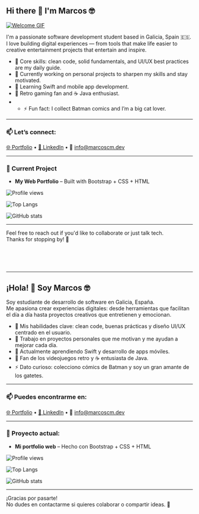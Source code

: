 ## Hi there 👋 I'm Marcos 🤓

[![Welcome GIF](https://media.giphy.com/media/v1.Y2lkPWVjZjA1ZTQ3NzgwNGpubHFweXVjdjkxdmNsZDZhanhxcHhlN3U0eHgwYzdvZGZ4cyZlcD12MV9naWZzX3NlYXJjaCZjdD1n/qQRfz2VfUbDeebczif/giphy.gif)](https://www.marcoscm.dev)

I'm a passionate software development student based in Galicia, Spain 🇪🇸.  
I love building digital experiences — from tools that make life easier to creative entertainment projects that entertain and inspire.

- 🧰 Core skills: clean code, solid fundamentals, and UI/UX best practices are my daily guide.
- 🔭 Currently working on personal projects to sharpen my skills and stay motivated.
- 🌱 Learning Swift and mobile app development.
- 👾 Retro gaming fan and ☕ Java enthusiast.
- - ⚡ Fun fact: I collect Batman comics and I’m a big cat lover.

---

### 📫 Let’s connect:
[🌐 Portfolio](https://www.marcoscm.dev) • [💼 LinkedIn](https://www.linkedin.com/in/marcos-castro-713492254/) • 📩 info@marcoscm.dev

---

### 💼 Current Project
- **My Web Portfolio** – Built with Bootstrap + CSS + HTML

<!-- GitHub Profile Views -->
![Profile views](https://komarev.com/ghpvc/?username=marcoscmdev&label=Profile%20views&color=0e75b6&style=flat)

<!-- Top Languages -->
![Top Langs](https://github-readme-stats.vercel.app/api/top-langs/?username=marcoscmdev&layout=compact&theme=tokyonight)

<!-- GitHub Stats -->
![GitHub stats](https://github-readme-stats.vercel.app/api?username=marcoscmdev&show_icons=true&theme=tokyonight)

---

Feel free to reach out if you'd like to collaborate or just talk tech.  
Thanks for stopping by! 👋

&nbsp;  
&nbsp;  
&nbsp;  

---

## ¡Hola! 👋 Soy Marcos 🤓

Soy estudiante de desarrollo de software en Galicia, España.  
Me apasiona crear experiencias digitales: desde herramientas que facilitan el día a día hasta proyectos creativos que entretienen y emocionan.

- 🧰 Mis habilidades clave: clean code, buenas prácticas y diseño UI/UX centrado en el usuario.
- 🔭 Trabajo en proyectos personales que me motivan y me ayudan a mejorar cada día.
- 🌱 Actualmente aprendiendo Swift y desarrollo de apps móviles.
- 👾 Fan de los videojuegos retro y ☕ entusiasta de Java.
- ⚡ Dato curioso: colecciono cómics de Batman y soy un gran amante de los gatetes.

---

### 📫 Puedes encontrarme en:
[🌐 Portfolio](https://www.marcoscm.dev) • [💼 LinkedIn](https://www.linkedin.com/in/marcos-castro-713492254/) • 📩 [info@marcoscm.dev](mailto:info@marcoscm.dev)

---

### 💼 Proyecto actual:
- **Mi portfolio web** – Hecho con Bootstrap + CSS + HTML

<!-- Vistas de perfil -->
![Profile views](https://komarev.com/ghpvc/?username=marcoscmdev&label=Profile%20views&color=0e75b6&style=flat)

<!-- Lenguajes más usados -->
![Top Langs](https://github-readme-stats.vercel.app/api/top-langs/?username=marcoscmdev&layout=compact&theme=tokyonight)

<!-- Estadísticas de GitHub -->
![GitHub stats](https://github-readme-stats.vercel.app/api?username=marcoscmdev&show_icons=true&theme=tokyonight)

---

¡Gracias por pasarte!  
No dudes en contactarme si quieres colaborar o compartir ideas. 🚀
